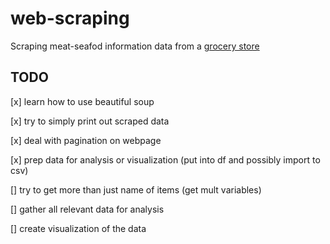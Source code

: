 # web-scraping

Scraping meat-seafod information data from a [grocery store](https://www.jewelosco.com/aisle-vs/meat-seafood/meat-essentials.html?sort=price)

## TODO

[x] learn how to use beautiful soup

[x] try to simply print out scraped data

[x] deal with pagination on webpage

[x] prep data for analysis or visualization (put into df and possibly import to csv)

[] try to get more than just name of items (get mult variables)

[] gather all relevant data for analysis

[] create visualization of the data
